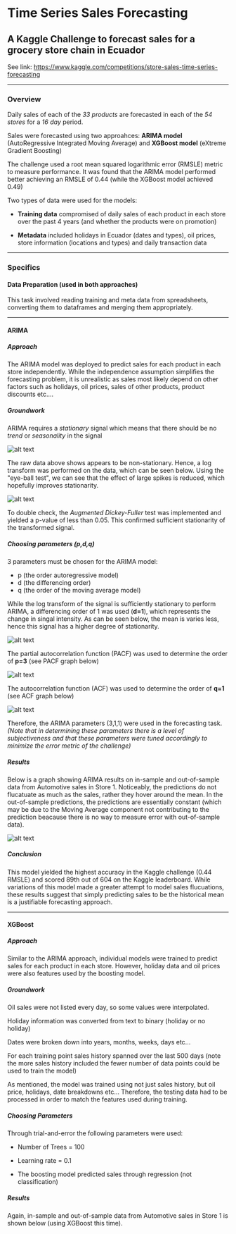 # Time Series Sales Forecasting

## A Kaggle Challenge to forecast sales for a grocery store chain in Ecuador 

 See link: https://www.kaggle.com/competitions/store-sales-time-series-forecasting

------
### Overview

Daily sales of each of the *33 products* are forecasted in each of the *54 stores* for a *16 day* period.

Sales were forecasted using two approahces: **ARIMA model** (AutoRegressive Integrated Moving Average) and **XGBoost model** (eXtreme Gradient Boosting)

The challenge used a root mean squared logarithmic error (RMSLE) metric to measure performance. It was found that the ARIMA model performed better achieving an RMSLE of 0.44 (while the XGBoost model achieved 0.49) 

Two types of data were used for the models:

* **Training data** compromised of daily sales of each product in each store over the past 4 years (and whether the products were on promotion)

* **Metadata** included holidays in Ecuador (dates and types), oil prices, store information (locations and types) and daily transaction data


------
### Specifics

#### Data Preparation (used in both approaches)

This task involved reading training and meta data from spreadsheets, converting them to dataframes and merging them appropriately.

------

#### ARIMA 

##### Approach
The ARIMA model was deployed to predict sales for each product in each store independently. While the independence assumption simplifies the forecasting problem, it is unrealistic as sales most likely depend on other factors such as holidays, oil prices, sales of other products, product discounts etc....

##### Groundwork

ARIMA requires a *stationary* signal which means that there should be no *trend* or *seasonality* in the signal

![alt text](https://github.com/ss16318/SalesForecasting/blob/main/Plots/Raw.png)

The raw data above shows appears to be non-stationary. Hence, a log transform was performed on the data, which can be seen below. Using the "eye-ball test", we can see that the effect of large spikes is reduced, which hopefully improves stationarity.

![alt text](https://github.com/ss16318/SalesForecasting/blob/main/Plots/Log.png)

To double check, the *Augmented Dickey-Fuller* test was implemented and yielded a p-value of less than 0.05. This confirmed sufficient stationarity of the transformed signal.

##### Choosing parameters (p,d,q)

3 parameters must be chosen for the ARIMA model: 
* p (the order autoregressive model)
* d (the differencing order) 
* q (the order of the moving average model)

While the log transform of the signal is sufficiently stationary to perform ARIMA, a differencing order of 1 was used (**d=1**), which represents the change in singal intensity. As can be seen below, the mean is varies less, hence this signal has a higher degree of stationarity.

![alt text](https://github.com/ss16318/SalesForecasting/blob/main/Plots/DiffLog.png)

The partial autocorrelation function (PACF) was used to determine the order of **p=3** (see PACF graph below)

![alt text](https://github.com/ss16318/SalesForecasting/blob/main/Plots/PACF.png)

The autocorrelation function (ACF) was used to determine the order of **q=1** (see ACF graph below)

![alt text](https://github.com/ss16318/SalesForecasting/blob/main/Plots/ACF.png)

Therefore, the ARIMA parameters (3,1,1) were used in the forecasting task. *(Note that in determining these parameters there is a level of subjectiveness and that these parameters were tuned accordingly to minimize the error metric of the challenge)*

##### Results

Below is a graph showing ARIMA results on in-sample and out-of-sample data from Automotive sales in Store 1. Noticeably, the predictions do not flucatuate as much as the sales, rather they hover around the mean. In the out-of-sample predictions, the predictions are essentially constant (which may be due to the Moving Average component not contributing to the prediction beacause there is no way to measure error with out-of-sample data). 

![alt text](https://github.com/ss16318/SalesForecasting/blob/main/Plots/Sales.png)

##### Conclusion

This model yielded the highest accuracy in the Kaggle challenge (0.44 RMSLE) and scored 89th out of 604 on the Kaggle leaderboard. While variations of this model made a greater attempt to model sales flucuations, these results suggest that simply predicting sales to be the historical mean is a justifiable forecasting approach. 

------

#### XGBoost 

##### Approach
Similar to the ARIMA approach, individual models were trained to predict sales for each product in each store. However, holiday data and oil prices were also features used by the boosting model.

##### Groundwork

Oil sales were not listed every day, so some values were interpolated.

Holiday information was converted from text to binary (holiday or no holiday)

Dates were broken down into years, months, weeks, days etc...

For each training point sales history spanned over the last 500 days (note the more sales history included the fewer number of data points could be used to train the model)

As mentioned, the model was trained using not just sales history, but oil price, holidays, date breakdowns etc... Therefore, the testing data had to be processed in order to match the features used during training. 

##### Choosing Parameters

Through trial-and-error the following parameters were used:

* Number of Trees = 100

* Learning rate = 0.1

* The boosting model predicted sales through regression (not classification)

##### Results

Again, in-sample and out-of-sample data from Automotive sales in Store 1 is shown below (using XGBoost this time).










